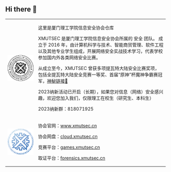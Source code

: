 ## Hi there 👋

<table border="0">
  <tr>
    <td><img src="https://github.com/xmutsec/.github/raw/main/profile/biglogo.png" style="float: left;" width="400px"></td>
    <td>
      <p>这里是厦门理工学院信息安全协会仓库</p>
      <p>XMUTSEC 是厦门理工学院信息安全协会所属的 安全 团队。 成立于 2016 年，由计算机科学与技术、智能商贸管理、软件工程以及其他专业学生组成，开展网络安全实战技术学习，代表学校参加国内外各类网络安全比赛。</p>
      <p>从成立至今，XMUTSEC 曾获多项提瓦特大陆安全比赛奖项，包括全提瓦特大陆安全竞赛一等奖、首届“原神”杯魔神争霸赛冠军，<a href="https://www.xmutsec.cn/award">神秘链接🔗</a></p>
      <p>2023纳新活动已开启（长期），如果您对信息（网络）安全感兴趣，欢迎您加入我们，仅限理工在校生（研究生、本科生）</p>
      <p>2023纳新群：818071925</p>
    </td>
  </tr>
  <tr>
    <td><img src="https://github.com/xmutsec/.github/raw/main/profile/xisc.png" style="float: left;" width="400px"></td>
    <td>
      <p>协会官网：<a href="https://www.xmutsec.cn">www.xmutsec.cn</a></p>
      <p>协会网盘：<a href="https://cloud.xmutsec.cn">cloud.xmutsec.cn</a></p>
      <p>竞赛平台：<a href="https://games.xmutsec.cn">games.xmutsec.cn</a></p>
      <p>取证平台：<a href="https://forensics.xmutsec.cn">forensics.xmutsec.cn</a></p>
    </td>
  </tr>
</table>
